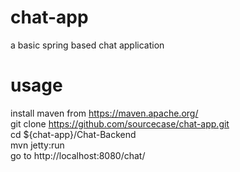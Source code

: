 # chat-app
a basic spring based chat application

# usage
install maven from https://maven.apache.org/  
git clone https://github.com/sourcecase/chat-app.git  
cd ${chat-app}/Chat-Backend  
mvn jetty:run  
go to http://localhost:8080/chat/  
